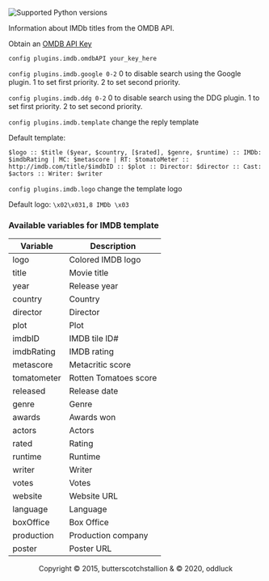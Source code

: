 ![Supported Python versions](https://img.shields.io/badge/python-3.4%2C%203.5%2C%203.6%2C%203.7%2C%203.8-blue.svg)

Information about IMDb titles from the OMDB API.

Obtain an [OMDB API Key](https://omdbapi.com/apikey.aspx)

`config plugins.imdb.omdbAPI your_key_here`

`config plugins.imdb.google 0-2` 0 to disable search using the Google plugin. 1 to set first priority. 2 to set second priority.

`config plugins.imdb.ddg 0-2` 0 to disable search using the DDG plugin. 1 to set first priority. 2 to set second priority.

`config plugins.imdb.template` change the reply template

Default template:
 
`$logo :: $title ($year, $country, [$rated], $genre, $runtime) :: IMDb: $imdbRating | MC: $metascore | RT: $tomatoMeter :: http://imdb.com/title/$imdbID :: $plot :: Director: $director :: Cast: $actors :: Writer: $writer`

`config plugins.imdb.logo` change the template logo

Default logo: `\x02\x031,8 IMDb \x03`

### Available variables for IMDB template ###

Variable       | Description
---------------|------------
logo           | Colored IMDB logo
title          | Movie title
year           | Release year
country        | Country
director       | Director
plot           | Plot
imdbID         | IMDB tile ID#
imdbRating     | IMDB rating
metascore      | Metacritic score
tomatometer    | Rotten Tomatoes score
released       | Release date
genre          | Genre
awards         | Awards won
actors         | Actors
rated          | Rating
runtime        | Runtime
writer         | Writer
votes          | Votes
website        | Website URL
language       | Language
boxOffice      | Box Office
production     | Production company
poster         | Poster URL

<p align="center">Copyright © 2015, butterscotchstallion & © 2020, oddluck <oddluck@riseup.net></p>
